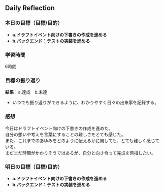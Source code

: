 ## Daily Reflection

### 本日の目標（目標/目的）
- **a.ドラフトイベント向けの下書きの作成を進める**  
- **b.バックエンド：テストの実装を進める**  

### 学習時間
6時間

### 目標の振り返り
**結果**：a.達成　b.未達

- いつでも振り返りができるように、わかりやすく日々の出来事を記録する。

### 感想
今日はドラフトイベント向けの下書きの作成を進めた。  
自分の想いや考えを言葉にすることの難しさをとても感じた。  
また、これまでのあゆみをどのように伝えるかに関しても、とても難しく感じている。  
まだまだ時間がかかりそうではあるが、自分と向き合って完成を目指したい。

### 明日の目標（目標/目的）
- **a.ドラフトイベント向けの下書きの作成を進める**  
- **b.バックエンド：テストの実装を進める**  
